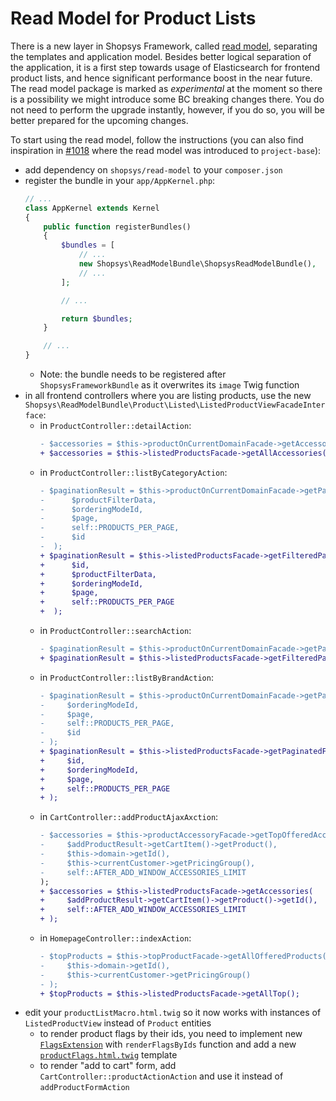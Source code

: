 # Read Model for Product Lists

There is a new layer in Shopsys Framework, called [read model](/docs/model/introduction-to-read-model.md), separating the templates and application model.
Besides better logical separation of the application, it is a first step towards usage of Elasticsearch for frontend product lists, and hence significant performance boost in the near future.
The read model package is marked as *experimental* at the moment so there is a possibility we might introduce some BC breaking changes there.
You do not need to perform the upgrade instantly, however, if you do so, you will be better prepared for the upcoming changes.

<!-- TODO change link to PR to the split merge commit in project-base -->
To start using the read model, follow the instructions (you can also find inspiration in [#1018](https://github.com/shopsys/shopsys/pull/1018) where the read model was introduced to `project-base`):
- add dependency on `shopsys/read-model` to your `composer.json`
- register the bundle in your `app/AppKernel.php`:
    ```php
    // ...
    class AppKernel extends Kernel
    {
        public function registerBundles()
        {
            $bundles = [
                // ...
                new Shopsys\ReadModelBundle\ShopsysReadModelBundle(),
                // ...
            ];

            // ...

            return $bundles;
        }

        // ...
    }
    ```
    - Note: the bundle needs to be registered after `ShopsysFrameworkBundle` as it overwrites its `image` Twig function
- in all frontend controllers where you are listing products, use the new `Shopsys\ReadModelBundle\Product\Listed\ListedProductViewFacadeInterface`:
    - in `ProductController::detailAction`:
        ```diff
        - $accessories = $this->productOnCurrentDomainFacade->getAccessoriesForProduct($product);
        + $accessories = $this->listedProductsFacade->getAllAccessories($product->getId());
        ```
    - in `ProductController::listByCategoryAction`:
        ```diff
        - $paginationResult = $this->productOnCurrentDomainFacade->getPaginatedProductsInCategory(
        -      $productFilterData,
        -      $orderingModeId,
        -      $page,
        -      self::PRODUCTS_PER_PAGE,
        -      $id
        -  );
        + $paginationResult = $this->listedProductsFacade->getFilteredPaginatedInCategory(
        +      $id,
        +      $productFilterData,
        +      $orderingModeId,
        +      $page,
        +      self::PRODUCTS_PER_PAGE
        +  );
        ```
    - in `ProductController::searchAction`:
        ```diff
        - $paginationResult = $this->productOnCurrentDomainFacade->getPaginatedProductsForSearch(
        + $paginationResult = $this->listedProductsFacade->getFilteredPaginatedForSearch(
        ```
    - in `ProductController::listByBrandAction`:
        ```diff
        - $paginationResult = $this->productOnCurrentDomainFacade->getPaginatedProductsForBrand(
        -     $orderingModeId,
        -     $page,
        -     self::PRODUCTS_PER_PAGE,
        -     $id
        - );
        + $paginationResult = $this->listedProductsFacade->getPaginatedForBrand(
        +     $id,
        +     $orderingModeId,
        +     $page,
        +     self::PRODUCTS_PER_PAGE
        + );
        ```
    - in `CartController::addProductAjaxAxction`:
        ```diff
        - $accessories = $this->productAccessoryFacade->getTopOfferedAccessories(
        -     $addProductResult->getCartItem()->getProduct(),
        -     $this->domain->getId(),
        -     $this->currentCustomer->getPricingGroup(),
        -     self::AFTER_ADD_WINDOW_ACCESSORIES_LIMIT
        );
        + $accessories = $this->listedProductsFacade->getAccessories(
        +     $addProductResult->getCartItem()->getProduct()->getId(),
        +     self::AFTER_ADD_WINDOW_ACCESSORIES_LIMIT
        + );
        ```
    - in `HomepageController::indexAction`:
        ```diff
        - $topProducts = $this->topProductFacade->getAllOfferedProducts(
        -     $this->domain->getId(),
        -     $this->currentCustomer->getPricingGroup()
        - );
        + $topProducts = $this->listedProductsFacade->getAllTop();
        ```
- edit your `productListMacro.html.twig` so it now works with instances of `ListedProductView` instead of `Product` entities
    - to render product flags by their ids, you need to implement new [`FlagsExtension`](/project-base/src/Shopsys/ShopBundle/Twig/FlagsExtension.php) with `renderFlagsByIds` function and add a new [`productFlags.html.twig`](/project-base/src/Shopsys/ShopBundle/Resources/views/Front/Inline/Product/productFlags.html.twig) template
    - to render "add to cart" form, add `CartController::productActionAction` and use it instead of `addProductFormAction`